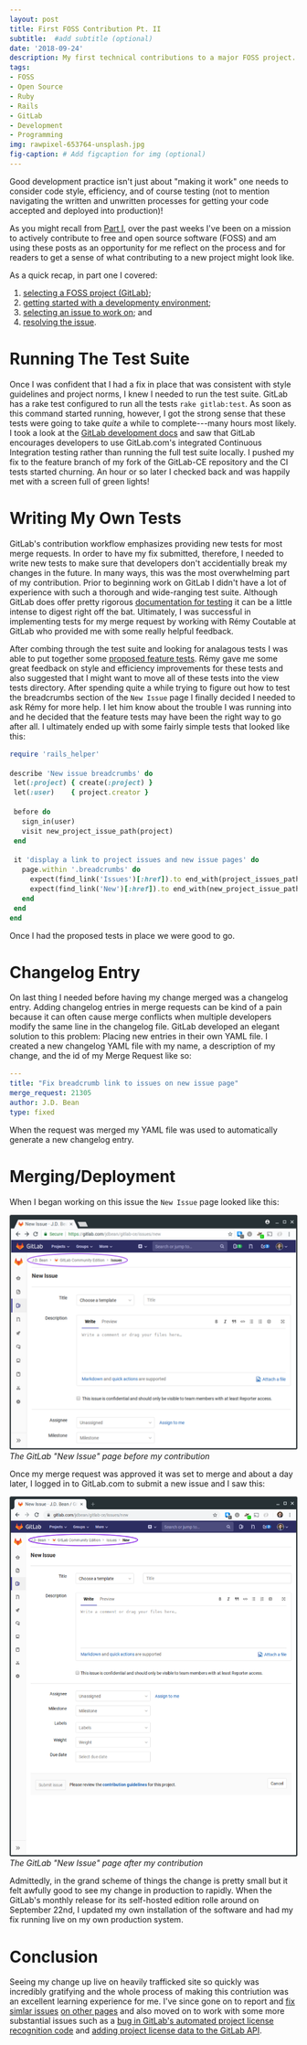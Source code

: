 ```yaml
---
layout: post
title: First FOSS Contribution Pt. II
subtitle:  #add subtitle (optional)
date: '2018-09-24'
description: My first technical contributions to a major FOSS project. #(optional)
tags:
- FOSS
- Open Source
- Ruby
- Rails
- GitLab
- Development
- Programming
img: rawpixel-653764-unsplash.jpg
fig-caption: # Add figcaption for img (optional)
---
```


Good development practice isn't just about "making it work"<!-- more --> one needs to consider code style, efficiency, and of course testing (not to mention navigating the written and unwritten processes for getting your code accepted and deployed into production)!

As you might recall from [Part I](/first-foss-contribution), over the past weeks I've been on a mission to actively contribute to free and open source software (FOSS) and am using these posts as an opportunity for me reflect on the process and for readers to get a sense of what contributing to a new project might look like.

As a quick recap, in part one I covered:
1. [selecting a FOSS project (GitLab)](/first-foss-contribution#selecting-a-foss-project);
2. [getting started with a developmenty environment](/first-foss-contribution#getting-started);
3. [selecting an issue to work on](/first-foss-contribution#finding-a-first-issue-to-work-on); and
4. [resolving the issue](/first-foss-contribution#fixing-the-issue).

# Running The Test Suite

Once I was confident that I had a fix in place that was consistent with style guidelines and project norms, I knew I needed to run the test suite. GitLab has a rake test configured to run all the tests `rake gitlab:test`. As soon as this command started running, however, I got the strong sense that these tests were going to take *quite* a while to complete---many hours most likely. I took a look at the [GitLab development docs](https://docs.gitlab.com/ce/development/rake_tasks.html#run-tests) and saw that GitLab encourages developers to use GitLab.com's integrated Continuous Integration testing rather than running the full test suite locally. I pushed my fix to the feature branch of my fork of the GitLab-CE repository and the CI tests started churning. An hour or so later I checked back and was happily met with a screen full of green lights!

# Writing My Own Tests

GitLab's contribution workflow emphasizes providing new tests for most merge requests. In order to have my fix submitted, therefore, I needed to write new tests to make sure that developers don't accidentially break my changes in the future. In many ways, this was the most overwhelming part of my contribution. Prior to beginning work on GitLab I didn't have a lot of experience with such a thorough and wide-ranging test suite. Although GitLab does offer pretty rigorous [documentation for testing](https://docs.gitlab.com/ce/development/testing_guide/index.html) it can be a little intense to digest right off the bat. Ultimately, I was successful in implementing tests for my merge request by working with Rémy Coutable at GitLab who provided me with some really helpful feedback.

 After combing through the test suite and looking for analagous tests I was able to put together some [proposed feature tests](https://gitlab.com/gitlab-org/gitlab-ce/blob/f59e3438ef8faee5b03de221db78107ef6c06c67/spec/features/issues/user_sees_breadcrumb_links_spec.rb). Rémy gave me some great feedback on style and efficiency improvements for these tests and also suggested that I might want to move all of these tests into the view tests directory. After spending quite a while trying to figure out how to test the breadcrumbs section of the `New Issue` page I finally decided I needed to ask Rémy for more help. I let him know about the trouble I was running into and he decided that the feature tests may have been the right way to go after all. I ultimately ended up with some fairly simple tests that looked like this:

 ```ruby
require 'rails_helper'

describe 'New issue breadcrumbs' do
  let(:project) { create(:project) }
  let(:user)    { project.creator }

  before do
    sign_in(user)
    visit new_project_issue_path(project)
  end

  it 'display a link to project issues and new issue pages' do
    page.within '.breadcrumbs' do
      expect(find_link('Issues')[:href]).to end_with(project_issues_path(project))
      expect(find_link('New')[:href]).to end_with(new_project_issue_path(project))
    end
  end
end
 ```

Once I had the proposed tests in place we were good to go.

# Changelog Entry

On last thing I needed before having my change merged was a changelog entry. Adding changelog entries in merge requests can be kind of a pain because it can often cause merge conflicts when multiple developers modify the same line in the changelog file. GitLab developed an elegant solution to this problem: Placing new entries in their own YAML file. I created a new changelog YAML file with my name, a description of my change, and the id of my Merge Request like so:

```yaml
---
title: "Fix breadcrumb link to issues on new issue page"
merge_request: 21305
author: J.D. Bean
type: fixed

```

When the request was merged my YAML file was used to automatically generate a new changelog entry.

# Merging/Deployment

When I began working on this issue the `New Issue` page looked like this:

![New Issues Breadcrumb Issue](/assets/img/gitlab-new-issues-issue.png)
*The GitLab "New Issue" page before my contribution*

Once my merge request was approved it was set to merge and about a day later, I logged in to GitLab.com to submit a new issue and I saw this:

![New Issues Breadcrumb Issue Resolution](/assets/img/gitlab-new-issues-fixed.png)
*The GitLab "New Issue" page after my contribution*

Admittedly, in the grand scheme of things the change is pretty small but it felt awfully good to see my change in production to rapidly. When the GitLab's monthly release for its self-hosted edition rolle around on September 22nd, I updated my own installation of the software and had my fix running live on my own production system.

# Conclusion

Seeing my change up live on heavily trafficked site so quickly was incredibly gratifying and the whole process of making this contriution was an excellent learning experience for me. I've since gone on to report and [fix simlar issues](https://gitlab.com/gitlab-org/gitlab-ce/merge_requests/21502) [on other pages](https://gitlab.com/gitlab-org/gitlab-ce/merge_requests/21661) and also moved on to work with some more substantial issues such as a [bug in GitLab's automated project license recognition code](https://gitlab.com/gitlab-org/gitlab-ce/merge_requests/21508) and [adding project license data to the GitLab API](https://gitlab.com/gitlab-org/gitlab-ce/merge_requests/21606).
